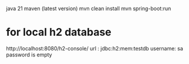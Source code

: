 java 21
maven (latest version)
mvn clean install
mvn spring-boot:run

# for local h2 database
http://localhost:8080/h2-console/
url : jdbc:h2:mem:testdb
username: sa
password is empty

